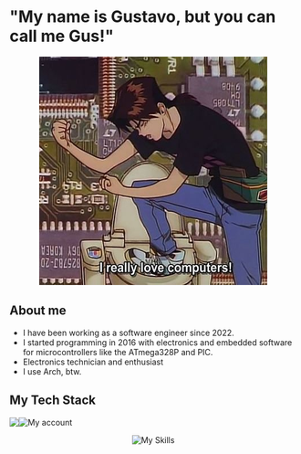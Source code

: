 # "My name is Gustavo, but you can call me Gus!"

<p align="center">
    <img src="./src/assets/computer.jpg" />
</p>


## About me
- I have been working as a software engineer since 2022.  
- I started programming in 2016 with electronics and embedded software for microcontrollers like the ATmega328P and PIC.
- Electronics technician and enthusiast
- I use Arch, btw.  

## My Tech Stack  

<p align="center">
<img align='left' src="https://github-readme-stats.vercel.app/api?username=oprimogus&show_icons=true&theme=transparent">

![My account](https://github-readme-stats.vercel.app/api/top-langs/?username=oprimogus&theme=transparent&include_all_commits=true&count_private=true&layout=compact)

</p>


<div align="center">
  
![My Skills](https://skillicons.dev/icons?i=go,typescript,java,spring,kotlin,nodejs,react,next,vue,angular,tailwind,aws,gcp,terraform,git,grafana,prometheus,k8s,postgres,redis)
</div>